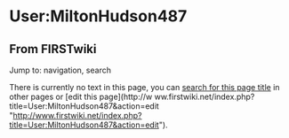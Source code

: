 # User:MiltonHudson487

## From FIRSTwiki

Jump to: navigation, search

There is currently no text in this page, you can [search for this page title](Special:Search/MiltonHudson487 "Special:Search/MiltonHudson487") in other pages or [edit this page](http://w
ww.firstwiki.net/index.php?title=User:MiltonHudson487&action=edit "http://www.firstwiki.net/index.php?title=User:MiltonHudson487&action=edit").
